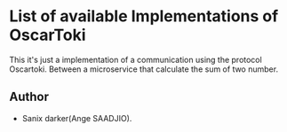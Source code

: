# List of available Implementations of OscarToki

This it's just a implementation of a communication using the protocol Oscartoki.
Between a microservice that calculate the sum of two number.

## Author

- Sanix darker(Ange SAADJIO).